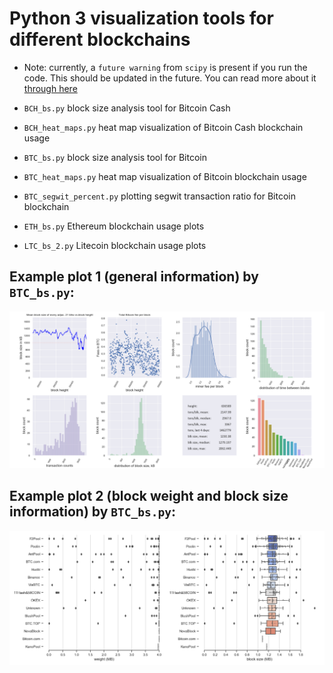 # Python 3 visualization tools for different blockchains

* Note: currently, a ```future warning``` from ```scipy``` is present if you run the code. This should be updated in the future. You can read more about it [through here](https://github.com/mwaskom/seaborn/issues/1538)

- ```BCH_bs.py``` block size analysis tool for Bitcoin Cash

- ```BCH_heat_maps.py```	heat map visualization of Bitcoin Cash blockchain usage

- ```BTC_bs.py```	block size analysis tool for Bitcoin

- ```BTC_heat_maps.py```	heat map visualization of Bitcoin blockchain usage

- ```BTC_segwit_percent.py```	plotting segwit transaction ratio for Bitcoin blockchain

- ```ETH_bs.py```	Ethereum blockchain usage plots

- ```LTC_bs_2.py``` Litecoin blockchain usage plots

## Example plot 1 (general information) by ```BTC_bs.py```:

![example plot 1](https://github.com/black-wolfie/blockchain-with-python-3/blob/master/blockchains-visualizations/example_1.png?raw=true)

## Example plot 2 (block weight and block size information) by ```BTC_bs.py```:

![example plot 2](https://github.com/black-wolfie/blockchain-with-python-3/blob/master/blockchains-visualizations/example_2.png?raw=true)
